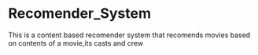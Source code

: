 # Recomender_System
This is a content based recomender system that recomends movies based on contents  of a movie,its casts and crew
